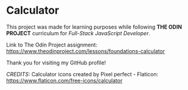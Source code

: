 # Calculator

This project was made for learning purposes while following **THE ODIN PROJECT** curriculum for *Full-Stack JavaScript Developer*.

Link to The Odin Project assignment: https://www.theodinproject.com/lessons/foundations-calculator

Thank you for visiting my GitHub profile!

*CREDITS:*
Calculator icons created by Pixel perfect - Flaticon: https://www.flaticon.com/free-icons/calculator